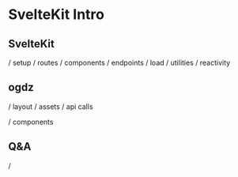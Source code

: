 # SvelteKit Intro

## SvelteKit

/ setup
/ routes
/ components
/ endpoints
/ load
/ utilities
/ reactivity

## ogdz

/ layout
/ assets
/ api calls

/ components

## Q&A

/
